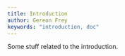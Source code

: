 ```yaml
---
title: Introduction
author: Gereon Frey
keywords: "introduction, doc"
---
```


Some stuff related to the introduction.
